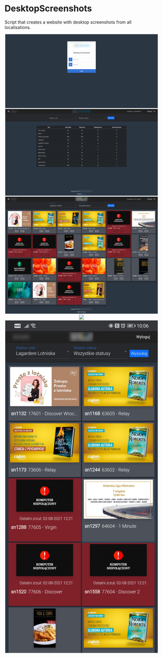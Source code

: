 # DesktopScreenshots
Script that creates a website with desktop screenshots from all localisations. 
<p align="center">
  <img src="https://github.com/KonkowIT/DesktopScreenshots/blob/main/img/login.png" width="500"></br>
  <img src="https://github.com/KonkowIT/DesktopScreenshots/blob/main/img/logged_0.png" width="500"></br>
  <img src="https://github.com/KonkowIT/DesktopScreenshots/blob/main/img/logged_3.png" width="500"></br>
  <img src="https://github.com/KonkowIT/DesktopScreenshots/blob/main/img/logged_4.png" width="500"></br>
  <img src="https://github.com/KonkowIT/DesktopScreenshots/blob/main/img/mobile2.png" width="500">
</p>
